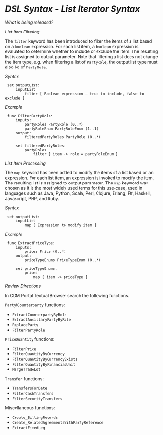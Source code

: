 # *DSL Syntax - List Iterator Syntax*

_What is being released?_

_List Item Filtering_

The `filter` keyword has been introduced to filter the items of a list based on a `boolean` expression.  For each list item, a `boolean` expression is evaluated to determine whether to include or exclude the item.  The resulting list is assigned to output parameter.  Note that filtering a list does not change the item type, e.g. when filtering a list of `PartyRole`, the output list type must also be of `PartyRole`.

_Syntax_

```
 set outputList:
     inputList
         filter [ Boolean expression – true to include, false to exclude ]
```

_Example_

```
 func FilterPartyRole:
     inputs:
         partyRoles PartyRole (0..*)
         partyRoleEnum PartyRoleEnum (1..1)
     output:
         filteredPartyRoles PartyRole (0..*)

     set filteredPartyRoles:
         partyRoles
             filter [ item -> role = partyRoleEnum ]
```

_List Item Processing_

The `map` keyword has been added to modify the items of a list based on an expression.  For each list item, an expression is invoked to modify the item.  The resulting list is assigned to output parameter.  The `map` keyword was chosen as it is the most widely used terms for this use-case, used in languages such as Java, Python, Scala, Perl, Clojure, Erlang, F#, Haskell, Javascript, PHP, and Ruby.

_Syntax_

```
 set outputList:
     inputList
         map [ Expression to modify item ]

```

_Example_

```
 func ExtractPriceType: 
     inputs:
         prices Price (0..*)
     output:
         priceTypeEnums PriceTypeEnum (0..*)

     set priceTypeEnums:
         prices 
             map [ item -> priceType ]
```

_Review Directions_

In CDM Portal Textual Browser search the following functions.

`Party`/`Counterparty` functions:

- `ExtractCounterpartyByRole`
- `ExtractAncillaryPartyByRole`
- `ReplaceParty`
- `FilterPartyRole`

`PriceQuantity` functions:

- `FilterPrice`
- `FilterQuantityByCurrency`
- `FilterQuantityByCurrencyExists`
- `FilterQuantityByFinancialUnit`
- `MergeTradeLot`

`Transfer` functions:

- `TransfersForDate`
- `FilterCashTransfers`
- `FilterSecurityTransfers`

Miscellaneous functions:

- `Create_BillingRecords`
- `Create_RelatedAgreementsWithPartyReference`
- `ExtractFixedLeg`